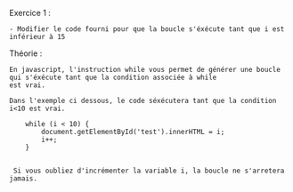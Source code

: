 Exercice 1 :

    - Modifier le code fourni pour que la boucle s'éxécute tant que i est inférieur à 15


Théorie :

    En javascript, l'instruction while vous permet de générer une boucle qui s'éxécute tant que la condition associée à while
    est vrai.

    Dans l'exemple ci dessous, le code séxécutera tant que la condition i<10 est vrai.

        while (i < 10) {
            document.getElementById('test').innerHTML = i;
            i++;
        }


     Si vous oubliez d'incrémenter la variable i, la boucle ne s'arretera jamais.







